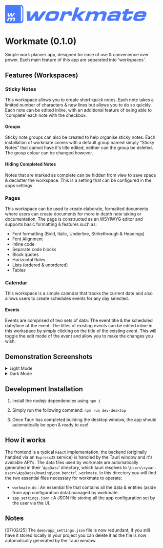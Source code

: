 ![workmate logo](public/workmate-banner.png)
# Workmate (0.1.0)

Simple work planner app, designed for ease of use & convenience over power.
Each main feature of this app are separated into 'workspaces'.

## Features (Workspaces)
### Sticky Notes
This workspace allows you to create short-quick notes. Each note takes a limited number of characters & new lines but allows you to do so quickly.
Each note can be edited inline, with an additional feature of being able to 'complete' each note with the checkbox.

#### Groups
Sticky note groups can also be created to help organise sticky notes. Each installation of workmate comes with a default group named simply "Sticky Notes"
that cannot have it's title edited, neither can the group be deleted. The group colour can be changed however.

#### Hiding Completed Notes
Notes that are marked as complete can be hidden from view to save space & declutter the workspace. This is a setting that can be configured in the apps settings.

### Pages
This workspace can be used to create elaborate, formatted documents where users can create documents for more in depth note taking or documentation.
The page is constructed as an WSYIWYG editor and supports basic formatting & features such as:
 - Font formatting (Bold, Italic, Underline, Strikethrough & Headings)
 - Font Alignment
 - Inline code
 - Separate code blocks
 - Block quotes
 - Horizontal Rules
 - Lists (ordered & unordered)
 - Tables

### Calendar
This workspace is a simple calendar that tracks the current date and also allows users to create schedules events for any day selected.

#### Events
Events are comprised of two sets of data: The event title & the scheduled date/time of the event. The titles of existing events can be edited inline
in this workspace by simply clicking on the title of the existing event. This will toggle the edit mode of the event and allow you to make the changes
you wish.

 ## Demonstration Screenshots
<details><summary>Light Mode</summary>
  <img src='demo/screenshots/light-sticky-notes.png' alt='light-sticky-notes'>
  <img src='demo/screenshots/light-page-list.png' alt='light-page-list'>
  <img src='demo/screenshots/light-page-editor.png' alt='light-page-editor'>
  <img src='demo/screenshots/light-calendar.png' alt='light-calendar'>
  <img src='demo/screenshots/light-app-settings.png' alt='light-app-settings'>
</details>

<details><summary>Dark Mode</summary>
  <img src='demo/screenshots/dark-sticky-notes.png' alt='dark-sticky-notes'>
  <img src='demo/screenshots/dark-page-list.png' alt='dark-page-list'>
  <img src='demo/screenshots/dark-page-editor.png' alt='dark-page-editor'>
  <img src='demo/screenshots/dark-calendar.png' alt='dark-calendar'>
  <img src='demo/screenshots/dark-app-settings.png' alt='dark-app-settings'>
</details>

## Development Installation
1. Install the nodejs dependencies using `npm i`

2. Simply run the following command:
    `npm run dev-desktop`

4. Once Tauri has completed building the desktop window, the app should automatically be open & ready to use!

## How it works
The frontend is a typical `React` implementation, the backend (originally handled via an `ExpressJS` service) is handled by the Tauri window and it's
available API's. The data files used by workmate are automatically generated in their '`AppData`' directory, which tauri resolves to `\Users\<your-user>\AppData\Roaming\com.benctrl.workmate`. In this directory you will find the two essential files necessary for workmate to operate:
 - `workmate.db` : An essential file that contains all the data & entities (aside from app configuration data) managed by workmate.
 - `app_settings.json` : A JSON file storing all the app configuration set by the user via the UI.

## Notes
[07/02/25] The `demo/app_settings.json` file is now redundant, if you still have it stored locally in your project you can delete it as the file is now automatically generated by the Tauri window.
